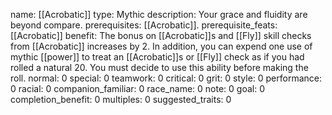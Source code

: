 name: [[Acrobatic]]
type: Mythic
description: Your grace and fluidity are beyond compare.
prerequisites: [[Acrobatic]].
prerequisite_feats: [[Acrobatic]]
benefit: The bonus on [[Acrobatic]]s and [[Fly]] skill checks from [[Acrobatic]] increases by 2. In addition, you can expend one use of mythic [[power]] to treat an [[Acrobatic]]s or [[Fly]] check as if you had rolled a natural 20. You must decide to use this ability before making the roll.
normal: 0
special: 0
teamwork: 0
critical: 0
grit: 0
style: 0
performance: 0
racial: 0
companion_familiar: 0
race_name: 0
note: 0
goal: 0
completion_benefit: 0
multiples: 0
suggested_traits: 0
